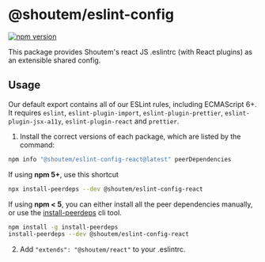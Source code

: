 # @shoutem/eslint-config

[![npm version](https://badge.fury.io/js/@shoutem/eslint-config-react.svg)](http://badge.fury.io/js/@shoutem/eslint-config-react)

This package provides Shoutem's react JS .eslintrc (with React plugins) as an extensible shared config.

## Usage

Our default export contains all of our ESLint rules, including ECMAScript 6+. It requires `eslint`, `eslint-plugin-import`, `eslint-plugin-prettier`, `eslint-plugin-jsx-a11y`, `eslint-plugin-react` and `prettier`.

1. Install the correct versions of each package, which are listed by the command:

```sh
npm info "@shoutem/eslint-config-react@latest" peerDependencies
```

If using **npm 5+**, use this shortcut

```sh
npx install-peerdeps --dev @shoutem/eslint-config-react
```

If using **npm < 5**, you can either install all the peer dependencies manually, or use the [install-peerdeps](https://github.com/nathanhleung/install-peerdeps) cli tool.

```sh
npm install -g install-peerdeps
install-peerdeps --dev @shoutem/eslint-config-react
```

2. Add `"extends": "@shoutem/react"` to your .eslintrc.
